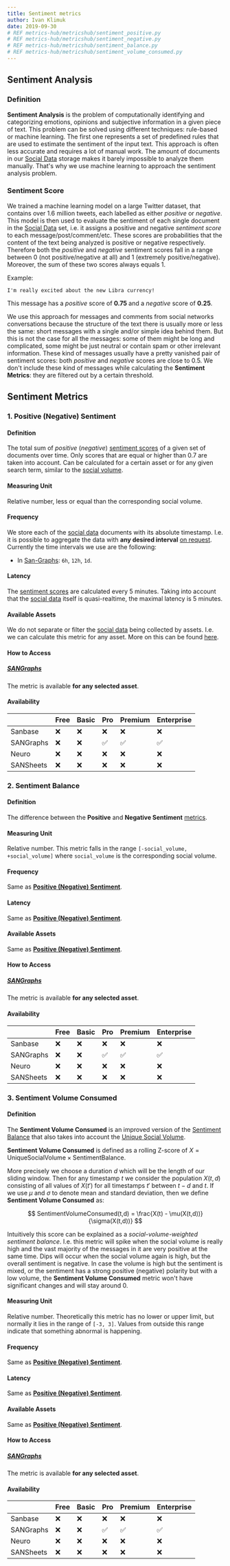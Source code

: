 ```yaml
---
title: Sentiment metrics
author: Ivan Klimuk
date: 2019-09-30
# REF metrics-hub/metricshub/sentiment_positive.py
# REF metrics-hub/metricshub/sentiment_negative.py
# REF metrics-hub/metricshub/sentiment_balance.py
# REF metrics-hub/metricshub/sentiment_volume_consumed.py
---
```


## Sentiment Analysis

### Definition

**Sentiment Analysis** is the problem of computationally identifying and categorizing emotions, opinions and subjective information in a given piece of text. This problem can be solved using different techniques: rule-based or machine learning. The first one represents a set of predefined rules that are used to estimate the sentiment of the input text. This approach is often less accurate and requires a lot of manual work. The amount of documents in our [Social Data](/general/metrics/social-data) storage makes it barely impossible to analyze them manually. That's why we use machine learning to approach the sentiment analysis problem.

### Sentiment Score

We trained a machine learning model on a large Twitter dataset, that contains over 1.6 million tweets, each labelled as either _positive_ or _negative_. This model is then used to evaluate the sentiment of each single document in the [Social Data](/general/metrics/social-data) set, i.e. it assigns a positive and negative _sentiment score_ to each message/post/comment/etc. These scores are probabilities that the content of the text being analyzed is positive or negative respectively. Therefore both the _positive_ and _negative_ sentiment scores fall in a range between 0 (not positive/negative at all) and 1 (extremely positive/negative). Moreover, the sum of these two scores always equals 1.

Example:
```
I'm really excited about the new Libra currency!
```
This message has a _positive_ score of **0.75** and a _negative_ score of **0.25**.

We use this approach for messages and comments from social networks conversations because the structure of the text there is usually more or less the same: short messages with a single and/or simple idea behind them. But this is not the case for all the messages: some of them might be long and complicated, some might be just neutral or contain spam or other irrelevant information. These kind of messages usually have a pretty vanished pair of sentiment scores: both _positive_ and _negative_ scores are close to 0.5. We don't include these kind of messages while calculating the **Sentiment Metrics**: they are filtered out by a certain threshold.

## Sentiment Metrics

### 1. Positive (Negative) Sentiment

#### Definition

The total sum of _positive_ (_negative_) [sentiment scores](#sentiment-score) of a given set of documents over time. Only scores that are equal or higher than 0.7 are taken into account. Can be calculated for a certain asset or for any given search term, similar to the [social volume](/social-volume-metrics/##social-volume).

#### Measuring Unit

Relative number, less or equal than the corresponding social volume.

#### Frequency

We store each of the [social data](/general/metrics/social-data) documents with its absolute timestamp. I.e. it is possible to aggregate the data with **any desired interval** [on request](general/products-and-plans/access-plans/). Currently the time intervals we use are the following:

- In [San-Graphs](https://graphs.santiment.net/social): `6h`, `12h`, `1d`.

#### Latency

The [sentiment scores](#sentiment-score) are calculated every 5 minutes. Taking into account that the [social data](/social-data) itself is quasi-realtime, the maximal latency is 5 minutes.

#### Available Assets

We do not separate or filter the [social data](/general/metrics/social-data/) being collected by assets. I.e. we can calculate this metric for any asset. More on this can be found [here](/general/metrics/social-volume-metrics/#available-assets).

#### How to Access

##### [SANGraphs](https://graphs.santiment.net/social)

The metric is available **for any selected asset**.

#### Availability

||Free|Basic|Pro|Premium|Enterprise|
|---|---|---|---|---|---|
|Sanbase|:x:|:x:|:x:|:x:|:x:|
|SANGraphs|:x:|:x:|:white_check_mark:|:white_check_mark:|:white_check_mark:|
|Neuro|:x:|:x:|:x:|:x:|:x:|
|SANSheets|:x:|:x:|:x:|:x:|:x:|

### 2. Sentiment Balance

#### Definition

The difference between the **Positive** and **Negative Sentiment** [metrics](#1-positive-negative-sentiment).

#### Measuring Unit

Relative number. This metric falls in the range `[-social_volume, +social_volume]` where `social_volume` is the corresponding social volume.

#### Frequency

Same as [**Positive (Negative) Sentiment**](#1-positive-negative-sentiment).

#### Latency

Same as [**Positive (Negative) Sentiment**](#1-positive-negative-sentiment).

#### Available Assets

Same as [**Positive (Negative) Sentiment**](#1-positive-negative-sentiment).

#### How to Access

##### [SANGraphs](https://graphs.santiment.net/social)

The metric is available **for any selected asset**.

#### Availability

||Free|Basic|Pro|Premium|Enterprise|
|---|---|---|---|---|---|
|Sanbase|:x:|:x:|:x:|:x:|:x:|
|SANGraphs|:x:|:x:|:white_check_mark:|:white_check_mark:|:white_check_mark:|
|Neuro|:x:|:x:|:x:|:x:|:x:|
|SANSheets|:x:|:x:|:x:|:x:|:x:|

### 3. Sentiment Volume Consumed

#### Definition

The **Sentiment Volume Consumed** is an improved version of the [Sentiment Balance](#sentiment-balance) that also takes into account the [Unique Social Volume](/general/metrics/social-volume-metrics/#unique-social-volume).

**Sentiment Volume Consumed** is defined as a rolling Z-score of
$X = \mathrm{Unique Social Volume} \times \mathrm{Sentiment
Balance}$.

More precisely we choose a duration $d$ which will be the length of
our sliding window. Then for any timestamp $t$ we consider the population
$X(t,d)$ consisting of all values of
$X(t')$ for all
timestamps $t'$ between $t-d$ and $t$. If we use $\mu$ and $\sigma$ to
denote mean and standard deviation, then we define **Sentiment Volume Consumed** as:

$$
SentimentVolumeConsumed(t,d) = \frac{X(t) - \mu(X(t,d))}{\sigma(X(t,d))}
$$

Intuitively this score can be explained as a _social-volume-weighted sentiment balance_. I.e. this metric will spike when the social volume is really high and the vast majority of the messages in it are very positive at the same time. Dips will occur when the social volume again is high, but the overall sentiment is negative. In case the volume is high but the sentiment is mixed, or the sentiment has a strong positive (negative) polarity but with a low volume, the **Sentiment Volume Consumed** metric won't have significant changes and will stay around 0.

#### Measuring Unit

Relative number. Theoretically this metric has no lower or upper limit, but normally it lies in the range of `[-3, 3]`. Values from outside this range indicate that something abnormal is happening.

#### Frequency

Same as [**Positive (Negative) Sentiment**](#1-positive-negative-sentiment).

#### Latency

Same as [**Positive (Negative) Sentiment**](#1-positive-negative-sentiment).

#### Available Assets

Same as [**Positive (Negative) Sentiment**](#1-positive-negative-sentiment).

#### How to Access

##### [SANGraphs](https://graphs.santiment.net/social)

The metric is available **for any selected asset**.

#### Availability

||Free|Basic|Pro|Premium|Enterprise|
|---|---|---|---|---|---|
|Sanbase|:x:|:x:|:x:|:x:|:x:|
|SANGraphs|:x:|:x:|:white_check_mark:|:white_check_mark:|:white_check_mark:|
|Neuro|:x:|:x:|:x:|:x:|:x:|
|SANSheets|:x:|:x:|:x:|:x:|:x:|
